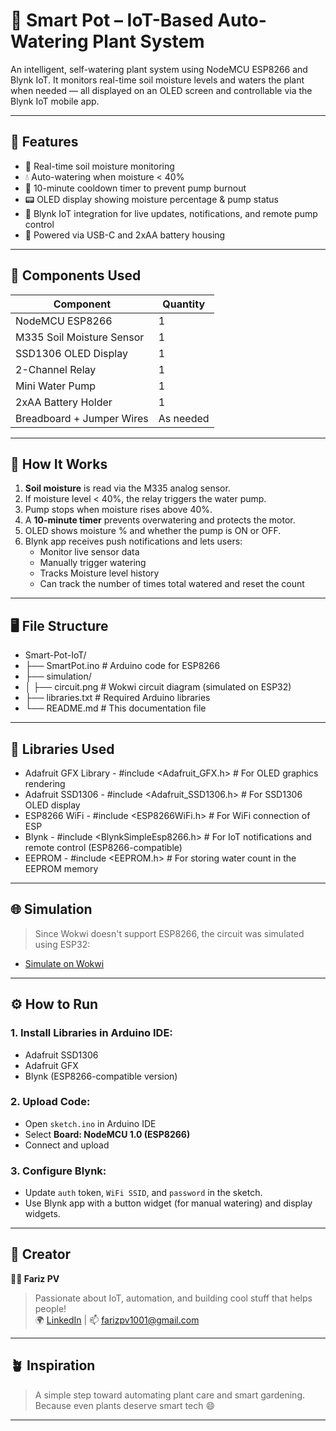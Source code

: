# 🌱 Smart Pot – IoT-Based Auto-Watering Plant System

An intelligent, self-watering plant system using NodeMCU ESP8266 and Blynk IoT. 
It monitors real-time soil moisture levels and waters the plant when needed — all displayed on an OLED screen and controllable via the Blynk IoT mobile app.

---

## 🚀 Features

- 🌿 Real-time soil moisture monitoring
- 💧 Auto-watering when moisture < 40%
- 🔁 10-minute cooldown timer to prevent pump burnout
- 📟 OLED display showing moisture percentage & pump status
- 📲 Blynk IoT integration for live updates, notifications, and remote pump control
- 🔌 Powered via USB-C and 2xAA battery housing

---

## 🔧 Components Used

| Component                 | Quantity |
|---------------------------|----------|
| NodeMCU ESP8266           |    1     |
| M335 Soil Moisture Sensor |    1     |
| SSD1306 OLED Display      |    1     |
| 2-Channel Relay           |    1     |
| Mini Water Pump           |    1     |
| 2xAA Battery Holder       |    1     |
| Breadboard + Jumper Wires | As needed|

---

## 🧠 How It Works

1. **Soil moisture** is read via the M335 analog sensor.
2. If moisture level < 40%, the relay triggers the water pump.
3. Pump stops when moisture rises above 40%.
4. A **10-minute timer** prevents overwatering and protects the motor.
5. OLED shows moisture % and whether the pump is ON or OFF.
6. Blynk app receives push notifications and lets users:
   - Monitor live sensor data
   - Manually trigger watering
   - Tracks Moisture level history
   - Can track the number of times total watered and reset the count

---

## 🖥️ File Structure

- Smart-Pot-IoT/
- ├── SmartPot.ino # Arduino code for ESP8266
- ├── simulation/
- │ ├── circuit.png # Wokwi circuit diagram (simulated on ESP32)
- ├── libraries.txt # Required Arduino libraries
- └── README.md # This documentation file

---

## 🔌 Libraries Used

- Adafruit GFX Library - #include <Adafruit_GFX.h>          # For OLED graphics rendering
- Adafruit SSD1306     - #include <Adafruit_SSD1306.h>      # For SSD1306 OLED display
- ESP8266 WiFi	      - #include <ESP8266WiFi.h>           # For WiFi connection of ESP
- Blynk                - #include <BlynkSimpleEsp8266.h>    # For IoT notifications and remote control (ESP8266-compatible)
- EEPROM               - #include <EEPROM.h>                # For storing water count in the EEPROM memory

---

## 🌐 Simulation

> Since Wokwi doesn't support ESP8266, the circuit was simulated using ESP32:
- [Simulate on Wokwi](https://wokwi.com)

---

## ⚙️ How to Run

### 1. Install Libraries in Arduino IDE:
- Adafruit SSD1306
- Adafruit GFX
- Blynk (ESP8266-compatible version)

### 2. Upload Code:
- Open `sketch.ino` in Arduino IDE
- Select **Board: NodeMCU 1.0 (ESP8266)**
- Connect and upload

### 3. Configure Blynk:
- Update `auth` token, `WiFi SSID`, and `password` in the sketch.
- Use Blynk app with a button widget (for manual watering) and display widgets.

---

## 🧠 Creator

**👨‍💻 Fariz PV**  
> Passionate about IoT, automation, and building cool stuff that helps people!  
> 🌍 [LinkedIn](https://www.linkedin.com/in/muhammed-fariz-pv-3b9a22209/) | 📫 farizpv1001@gmail.com

---

## 🪴 Inspiration

> A simple step toward automating plant care and smart gardening. Because even plants deserve smart tech 😄

---

